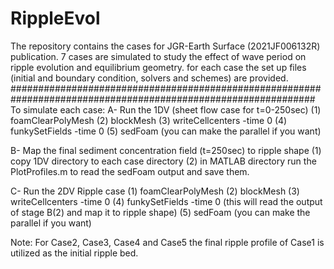 # RippleEvol
The repository contains the cases for JGR-Earth Surface (2021JF006132R) publication.
7 cases are simulated to study the effect  of wave period on ripple evolution and equilibrium geometry.
for each case the set up files (initial and boundary condition, solvers and schemes) are provided.
###############################################################################################################
To simulate each case:
A- Run the 1DV (sheet flow case for t=0-250sec)
(1) foamClearPolyMesh
(2) blockMesh
(3) writeCellcenters -time 0
(4) funkySetFields -time 0
(5) sedFoam (you can make the parallel if you want)

B- Map the final sediment concentration field (t=250sec) to ripple shape
(1) copy 1DV directory to each case directory
(2) in MATLAB directory run the PlotProfiles.m to read the sedFoam output and save them.

C- Run the 2DV Ripple case
(1) foamClearPolyMesh
(2) blockMesh
(3) writeCellcenters -time 0
(4) funkySetFields -time 0 (this will read the output of stage B(2) and map it to ripple shape)
(5) sedFoam (you can make the parallel if you want)

Note: For Case2, Case3, Case4 and Case5 the final ripple profile of Case1 is utilized as the initial ripple bed.
